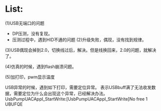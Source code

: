 # List:
(1)USB无端口的问题
- DP压测，没有复现。
- 压测过程中，遇到HID不通的问题
(2)升级失败，偶现，没有找到规律。


(3)USB偶现会掉到2.0，切换线过后，解决。但是线换回来，2.0的问题，就解决了。

(4)仿真的时候，遇到flash崩溃问题。



(5)加打印，pwm显示温度



USB异常的时候，遇到如下打印，需要定位异常。
表示USBbuff满了无法收发数据，需要定位为什么会出现这个异常，已经解决办法。
UsbPumpUACAppI_StartWrite:[UsbPumpUACAppI_StartWrite]No free 1 UBUFQE





